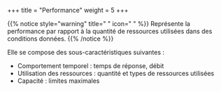 +++
title = "Performance"
weight = 5
+++

{{% notice style="warning" title=" " icon=" " %}}
Représente la performance par rapport à la quantité de ressources utilisées dans des conditions données. 
{{% /notice %}}

Elle se compose des sous-caractéristiques suivantes :
- Comportement temporel : temps de réponse, débit
- Utilisation des ressources : quantité et types de ressources utilisées
- Capacité : limites maximales